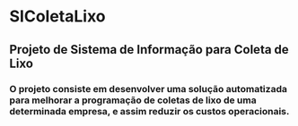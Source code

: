# SIColetaLixo
## Projeto de Sistema de Informação para Coleta de Lixo
### O projeto consiste em desenvolver uma solução automatizada para melhorar a programação de coletas de lixo de uma determinada empresa, e assim reduzir os custos operacionais.
